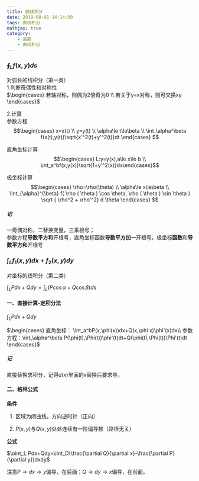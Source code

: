 ```yaml
---
title: 曲线积分
date: 2019-08-01 14:14:00
tags: 曲线积分
mathjax: true
category:
    - 高数
    - 曲线积分
---
```

### $\oint_Lf(x,y)ds$
对弧长的线积分（第一类）  
1.判断奇偶性和对称性  
$\begin{cases} 若轴对称，则偶为2倍奇为0 \\ 若关于y=x对称，则可交换xy \end{cases}$

 2.计算  
 参数方程  
 $$\begin{cases} x=x(t) \\ y=y(t) \\ \alpha\le t\le\beta \\ \int_\alpha^\beta f(x(t),y(t))\sqrt{x'^2(t)+y'^2(t)}dt \end{cases} $$

直角坐标计算  
 $$\begin{cases} L:y=y(x),a\le x\le b \\ \int_a^bf(x,y(x))\sqrt{1+y'^2(x)}dx\end{cases}$$

极坐标计算  
 $$\begin{cases} \rho=\rho(\theta) \\ \alpha\le x\le\beta \\ \int_{\alpha}^{\beta} f( \rho ( \theta ) \cos \theta, \rho ( \theta ) \sin \theta ) \sqrt { \rho^2 + \rho'^2} d \theta \end{cases} $$

##### 记
一奇偶对称，二替换变量，三乘根号；  
参数方程**导数平方和**开根号，直角坐标函数**导数平方加一**开根号，极坐标**函数**和**导数平方和**开根号

### $\int_L f_1(x,y)dx+f_2(x,y)dy$
对坐标的线积分（第二类）

$\int_LPdx+Qdy=\int_L(P\cos\alpha+Q\cos\beta)ds$

#### 一、直接计算-定积分法
$\int_LPdx+Qdy$

$\begin{cases} 直角坐标： \int_a^bP(x,\phi(x))dx+Q(x,\phi x)\phi'(x)dx\\ 参数方程：\int_\alpha^\beta P(\phi(t),\Phi(t))\phi'(t)dt+Q(\phi(t),\Phi(t))\Phi'(t)dt \end{cases}$

##### 记
直接替换求积分，记得$d(x)$里面的$x$替换后要求导。

#### 二、格林公式
**条件**

1. 区域为闭曲线，方向逆时针（正向）

2. $P(x,y)$与$Q(x,y)$处处连续有一阶偏导数（路径无关）

**公式**

$\oint_L Pdx+Qdy=\iint_D(\frac{\partial Q}{\partial x}-\frac{\partial P}{\partial y})dxdy$

注意$P\rightarrow dx\rightarrow y$偏导，在后面；$Q\rightarrow dy\rightarrow x$偏导，在前面。